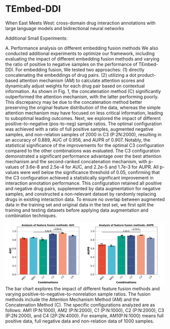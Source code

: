 # TEmbed-DDI
When East Meets West: cross-domain drug interaction annotations with large language models and bidirectional neural networks



Additional Small Experiments:

A. Performance analysis on different embedding fusion methods
We also conducted additional experiments to optimize our framework, including evaluating the impact of different embedding fusion methods and varying the ratio of positive to negative samples on the performance of TEmbed-DDI. For embedding fusion, We tested two approaches: (1) directly concatenating the embeddings of drug pairs. (2) utilizing a dot product-based attention mechanism (AM) to calculate attention scores and dynamically adjust weights for each drug pair based on contextual information.  As shown in Fig. 1, the concatenation method (C) significantly outperformed the attention mechanism, with the latter performing poorly. This discrepancy may be due to the concatenation method better preserving the original feature distribution of the data, whereas the simple attention mechanism may have focused on less critical information, leading to suboptimal leading outcomes. Next, we explored the impact of different positive-to-negative (pos-to-neg) sample ratios. The optimal configuration was achieved with a ratio of full positive samples, augmented negative samples, and non-relation samples of 2000 in C3 (P:2N:2000), resulting in an accuracy of 0.889, AUC of 0.956, and AUPR of 0.907. Notably, the statistical significance of the improvements for the optimal C3 configuration compared to the other combinations was evaluated. The C3 configuration demonstrated a significant performance advantage over the best attention mechanism and the second-ranked concatenation mechanism, with p-values of 3.6e-8 and 2.5e-4 for AUC, and 2.2e-5 and 1.7e-3 for AUPR. All p-values were well below the significance threshold of 0.05, confirming that the C3 configuration achieved a statistically significant improvement in interaction annotation performance. This configuration retained all positive and negative drug pairs, supplemented by data augmentation for negative samples, and constructed a non-relevant dataset by randomly replacing drugs in existing interaction data. To ensure no overlap between augmented data in the training set and original data in the test set, we first split the training and testing datasets before applying data augmentation and combination techniques. 


![image](https://github.com/KZ29-hub/TEmbed-DDI/blob/main/Img/fusion_experiment.jpg)
The bar chart explores the impact of different feature fusion methods and varying positive-to-negative-to-nonrelation sample ratios. The fusion methods include the Attention Mechanism Method (AM) and the Concatenation Method (C). The specific configurations analyzed are as follows: AM1 (P:N:1000), AM2 (P:N:2000), C1 (P:N:1000), C2 (P:N:2000), C3 (P:2N:2000), and C4 (2P:2N:4000). For example, AM1(P:N:1000) means full positive data, full negative data and non-relation data of 1000 samples.

